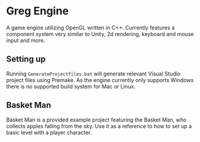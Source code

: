 # Greg Engine
A game engine utilizing OpenGL written in C++. Currently features a component system very similar to Unity, 2d rendering, keyboard and mouse input and more.

## Setting up
Running `GenerateProjectfiles.bat` will generate relevant Visual Studio project files using Premake. As the engine currently only supports Windows there is no supported build system for Mac or Linux.

## Basket Man
Basket Man is a provided example project featuring the Basket Man, who collects apples falling from the sky. Use it as a reference to how to set up a basic level with a player character.